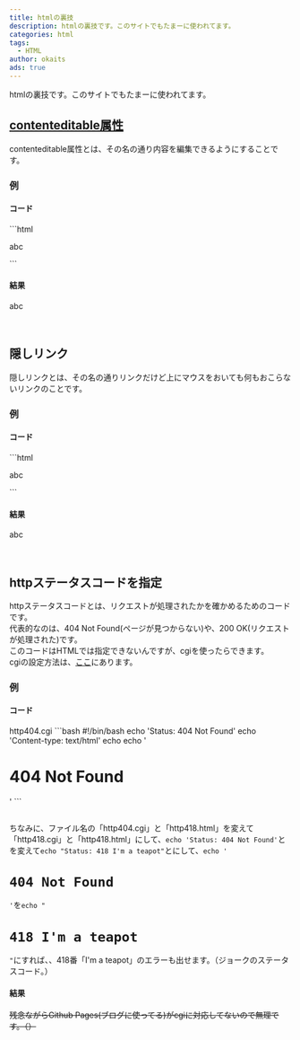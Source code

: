 ```yaml
---
title: htmlの裏技
description: htmlの裏技です。このサイトでもたまーに使われてます。
categories: html
tags:
  - HTML
author: okaits
ads: true
---
```

<div class="adservice-pc"></div>
htmlの裏技です。このサイトでもたまーに使われてます。<br>

<h2><a href="https://developer.mozilla.org/ja/docs/Web/Guide/HTML/Editable_content">contenteditable属性</a></h1>
contenteditable属性とは、その名の通り内容を編集できるようにすることです。<br>
<h3>例</h3>
<h4>コード</h4>
```html
<p contenteditable>abc</p>
```
<h4>結果</h4>
<p contenteditable>abc</p><br>
<h2>隠しリンク</h2>
隠しリンクとは、その名の通りリンクだけど上にマウスをおいても何もおこらないリンクのことです。<br>
<h3>例</h3>
<h4>コード</h4>
```html
<p onclick="location.href='https://linuxcodevserver.github.io';">abc</p>
```
<h4>結果</h4>
<p onclick="location.href='https://linuxcodevserver.github.io';">abc</p><br>
<h2>httpステータスコードを指定</h2>
httpステータスコードとは、リクエストが処理されたかを確かめるためのコードです。<br>
代表的なのは、404 Not Found(ページが見つからない)や、200 OK(リクエストが処理された)です。<br>
このコードはHTMLでは指定できないんですが、cgiを使ったらできます。<br>
cgiの設定方法は、<a href="https://linuxcodevserver.github.io/blog/2021/08/06/2021080601">ここ</a>にあります。<br>
<h3>例</h3>
<h4>コード</h4>
<label>http404.cgi
```bash
#!/bin/bash
echo 'Status: 404 Not Found'
echo 'Content-type: text/html'
echo
echo '<h1>404 Not Found</h1>'
```
</label>
<pre class="prettyprint"><code class="prettyprint lang-html"><script>location.href('/http404.cgi')</script></code></pre>
ちなみに、ファイル名の「http404.cgi」と「http418.html」を変えて「http418.cgi」と「http418.html」にして、<code class="prettyprint lang-bash">echo 'Status: 404 Not Found'</code>と<code class="prettyprint lang-html"><script>location.href('/http404.cgi')</script></code>を変えて<code class="prettyprint lang-bash">echo "Status: 418 I'm a teapot"</code>と<code class="prettyprint lang-html"><script>location.href('/http418.cgi')</script></code>にして、<code class="prettyprint lang-bash">echo '<h1>404 Not Found</h1>'</code>を<code class="prettyprint lang-bash">echo "<h1>418 I'm a teapot</h1>"</code>にすれば、、418番「I'm a teapot」のエラーも出せます。（ジョークのステータスコード。）
<h4>結果</h4>
<strike>残念ながらGithub Pages(ブログに使ってる)がcgiに対応してないので無理です。（）</strike>
<div class="adservice-pc adservice-sp"></div>